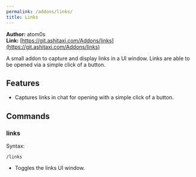 ```yaml
---
permalink: /addons/links/
title: Links
---
```


**Author:** atom0s<br/>
**Link:** [https://git.ashitaxi.com/Addons/links](https://git.ashitaxi.com/Addons/links)

A small addon to capture and display links in a UI window. Links are able to be opened via a simple click of a button.

## Features

  * Captures links in chat for opening with a simple click of a button.

## Commands

### links
Syntax:
```
/links
```
  * Toggles the links UI window.